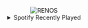 <div align="center">
<picture>
    <source media="(prefers-color-scheme: dark)" srcset="https://i.ibb.co/5Kcwxy5/output-gif.gif">
    <source media="(prefers-color-scheme: light)" srcset="https://i.ibb.co/5Kcwxy5/output-gif.gif">
    <img alt="RENOS" src="https://i.ibb.co/5Kcwxy5/output-gif.gif">
</picture>
<details>
<summary>Spotify Recently Played</summary>
<img src="https://spotify-recently-played-readme.vercel.app/api?user=31d6d6zerc5ct6kck32na2ozsqf4&unique=1&width=400" alt="Spotify" />
</details>
</div>

<!-- Image deletion URL: https://ibb.co/BnsFKxg/a39764e0e1c1c2465893ad68c9fee83b -->
